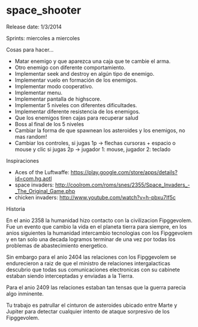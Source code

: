 space_shooter
=============

Release date: 1/3/2014

Sprints: miercoles a miercoles

Cosas para hacer...

* Matar enemigo y que aparezca una caja que te cambie el arma.
* Otro enemigo con diferente comportamiento.
* Implementar seek and destroy en algún tipo de enemigo.
* Implementar vuelo en formación de los enemigos.
* Implementar modo cooperativo.
* Implementar menu.
* Implementar pantalla de highscore.
* Implementar 5 niveles con diferentes dificultades.
* Implementar diferente resistencia de los enemigos.
* Que los enemigos tiren cajas para recuperar salud
* Boss al final de los 5 niveles
* Cambiar la forma de que spawnean los asteroides y los enemigos, no mas random!
* Cambiar los controles, si jugas 1p -> flechas cursoras + espacio o mouse y clic
                         si jugas 2p -> jugador 1: mouse, jugador 2: teclado  

Inspiraciones
* Aces of the Luftwaffe: https://play.google.com/store/apps/details?id=com.hg.aotl
* space invaders: http://coolrom.com/roms/snes/2355/Space_Invaders_-_The_Original_Game.php
* chicken invaders: http://www.youtube.com/watch?v=h-pbxu7If5c

Historia

En el anio 2358 la humanidad hizo contacto con la civilizacion Fipggevolem. Fue un evento que cambio la vida en el planeta tierra para siempre, en los anios siguientes la humanidad intercambio tecnologias con los Fipggevolem y en tan solo una decada logramos terminar de una vez por todas los problemas de abastecimiento energetico.

Sin embargo para el anio 2404 las relaciones con los Fipggevolem se endurecieron a raiz de que el ministro de relaciones intergalacticas descubrio que todas sus comunicaciones electronicas con su cabinete estaban siendo interceptadas y enviadas a la Tierra.

Para el anio 2409 las relaciones estaban tan tensas que la guerra parecia algo inminente.

Tu trabajo es patrullar el cinturon de asteroides ubicado entre Marte y Jupiter para detectar cualquier intento de ataque sorpresivo de los Fipggevolem. 
